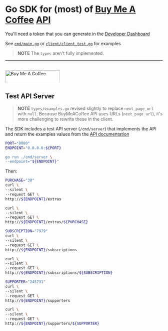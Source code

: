 # Go SDK for (most) of [Buy Me A Coffee](https://www.buymeacoffee.com) [API](https://developers.buymeacoffee.com/#/apireference)

You'll need a token that you can generate in the [Developer Dashboard](https://developers.buymeacoffee.com/dashboard)

See [`cmd/main.go`](/cmd/main.go) or [`client/client_test.go`](/client/client_test.go) for examples

> **NOTE** The `types` aren't fully implemented.

<hr/>
<br/>
<a href="https://www.buymeacoffee.com/dazwilkin" target="_blank"><img src="https://cdn.buymeacoffee.com/buttons/default-orange.png" alt="Buy Me A Coffee" height="41" width="174"></a>

## Test API Server

> **NOTE** `types/examples.go` revised slightly to replace `next_page_url` with `null`. Because BuyMeACoffee API uses URLs (`next_page_url`), it's more challenging to rewrite these in the client.

The SDK includes a test API server (`/cmd/server`) that implements the API and return the examples values from the [API documentation](https://developers.buymeacoffee.com/#/apireference)

```bash
PORT="8080"
ENDPOINT="0.0.0.0:${PORT}

go run ./cmd/server \
--endpoint="${ENDPOINT}"
```

Then:

```bash
PURCHASE="30"
curl \
--silent \
--request GET \
http://${ENDPOINT}/extras

curl \
--silent \
--request GET \
http://${ENDPOINT}/extras/${PURCHASE}

SUBSCRIPTION="7979"
curl \
--silent \
--request GET \
http://${ENDPOINT}/subscriptions

curl \
--silent \
--request GET \
http://${ENDPOINT}/subscriptions/${SUBSCRIPTION}

SUPPORTER="245731"
curl \
--silent \
--request GET \
http://${ENDPOINT}/supporters

curl \
--silent \
--request GET \
http://${ENDPOINT}/supporters/${SUPPORTER}
```